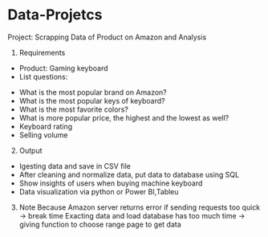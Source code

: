 # Data-Projetcs
Project: Scrapping Data of Product on Amazon and Analysis
1. Requirements
- Product: Gaming keyboard
- List questions:
* What is the most popular brand on Amazon?
* What is the most popular keys of keyboard?
* What is the most favorite colors?
* What is more popular price, the highest and the lowest as well?
* Keyboard rating 
* Selling volume

2. Output
- Igesting data and save in CSV file
- After cleaning and normalize data, put data to database using SQL
- Show insights of users when buying machine keyboard
- Data visualization via python or Power BI,Tableu

3. Note
Because Amazon server returns error if sending requests too quick -> break time
Exacting data and load database has too much time -> giving function to choose range page to get data
